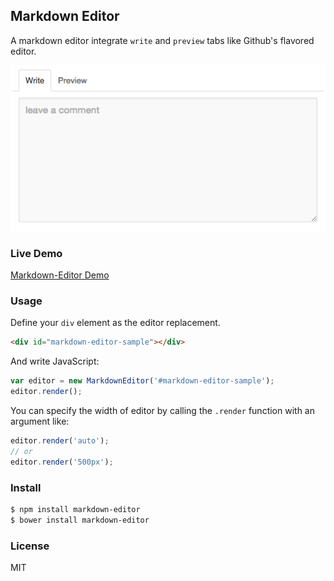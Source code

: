 
Markdown Editor
------------------------

A markdown editor integrate `write` and `preview` tabs like Github's flavored editor.

![Preview UI](resource/ui.png)

### Live Demo

[Markdown-Editor Demo](http://yorkie.ninja/markdown-editor-flavored/)

### Usage

Define your `div` element as the editor replacement.

```html
<div id="markdown-editor-sample"></div>
```

And write JavaScript:

```js
var editor = new MarkdownEditor('#markdown-editor-sample');
editor.render();
```

You can specify the width of editor by calling the `.render` function with an argument like:

```js
editor.render('auto');
// or
editor.render('500px');
```

### Install

```sh
$ npm install markdown-editor
$ bower install markdown-editor
```

### License

MIT
